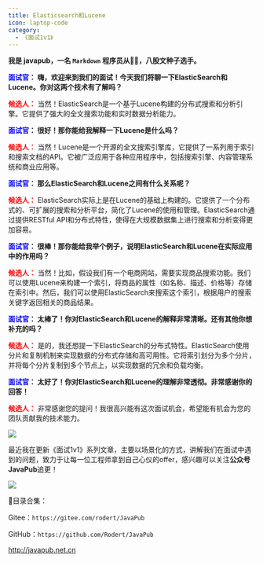 ```yaml
---
title: Elasticsearch和Lucene
icon: laptop-code
category:
  - 《面试1v1》
---
```






**我是 javapub，一名 `Markdown` 程序员从👨‍💻，八股文种子选手。**



**<font color=blue>面试官</font>： 嗨，欢迎来到我们的面试！今天我们将聊一下ElasticSearch和Lucene。你对这两个技术有了解吗？**

**<font color=red>候选人：</font>** 当然！ElasticSearch是一个基于Lucene构建的分布式搜索和分析引擎。它提供了强大的全文搜索功能和实时数据分析能力。

**<font color=blue>面试官</font>： 很好！那你能给我解释一下Lucene是什么吗？**

**<font color=red>候选人：</font>** 当然！Lucene是一个开源的全文搜索引擎库，它提供了一系列用于索引和搜索文档的API。它被广泛应用于各种应用程序中，包括搜索引擎、内容管理系统和商业应用等。

**<font color=blue>面试官</font>： 那么ElasticSearch和Lucene之间有什么关系呢？**

**<font color=red>候选人：</font>** ElasticSearch实际上是在Lucene的基础上构建的。它提供了一个分布式的、可扩展的搜索和分析平台，简化了Lucene的使用和管理。ElasticSearch通过提供RESTful API和分布式特性，使得在大规模数据集上进行搜索和分析变得更加容易。

**<font color=blue>面试官</font>： 很棒！那你能给我举个例子，说明ElasticSearch和Lucene在实际应用中的作用吗？**

**<font color=red>候选人：</font>** 当然！比如，假设我们有一个电商网站，需要实现商品搜索功能。我们可以使用Lucene来构建一个索引，将商品的属性（如名称、描述、价格等）存储在索引中。然后，我们可以使用ElasticSearch来搜索这个索引，根据用户的搜索关键字返回相关的商品结果。

**<font color=blue>面试官</font>： 太棒了！你对ElasticSearch和Lucene的解释非常清晰。还有其他你想补充的吗？**

**<font color=red>候选人：</font>** 是的，我还想提一下ElasticSearch的分布式特性。ElasticSearch使用分片和复制机制来实现数据的分布式存储和高可用性。它将索引划分为多个分片，并将每个分片复制到多个节点上，以实现数据的冗余和负载均衡。

**<font color=blue>面试官</font>： 太好了！你对ElasticSearch和Lucene的理解非常透彻。非常感谢你的回答！**

**<font color=red>候选人：</font>** 非常感谢您的提问！我很高兴能有这次面试机会，希望能有机会为您的团队贡献我的技术能力。




![](https://ghproxy.com/https://raw.githubusercontent.com/Rodert/javapub_oss/main/other/45.jpg?raw=true)


最近我在更新《面试1v1》系列文章，主要以场景化的方式，讲解我们在面试中遇到的问题，致力于让每一位工程师拿到自己心仪的offer，感兴趣可以关注**公众号JavaPub**追更！


![](https://ghproxy.com/https://raw.githubusercontent.com/Rodert/javapub_oss/main/common/javapub-qr-code.png?raw=true)


🎁目录合集：

Gitee：`https://gitee.com/rodert/JavaPub`

GitHub：`https://github.com/Rodert/JavaPub`


<http://javapub.net.cn>
